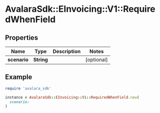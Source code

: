 # AvalaraSdk::EInvoicing::V1::RequiredWhenField

## Properties

| Name | Type | Description | Notes |
| ---- | ---- | ----------- | ----- |
| **scenario** | **String** |  | [optional] |

## Example

```ruby
require 'avalara_sdk'

instance = AvalaraSdk::EInvoicing::V1::RequiredWhenField.new(
  scenario: 
)
```


